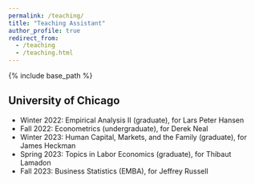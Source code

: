 ```yaml
---
permalink: /teaching/
title: "Teaching Assistant"
author_profile: true
redirect_from: 
  - /teaching
  - /teaching.html
---
```

{% include base_path %}

## University of Chicago
- Winter 2022: Empirical Analysis II (graduate), for Lars Peter Hansen
- Fall 2022: Econometrics (undergraduate), for Derek Neal
- Winter 2023: Human Capital, Markets, and the Family (graduate), for James Heckman
- Spring 2023: Topics in Labor Economics (graduate), for Thibaut Lamadon
- Fall 2023: Business Statistics (EMBA), for Jeffrey Russell
